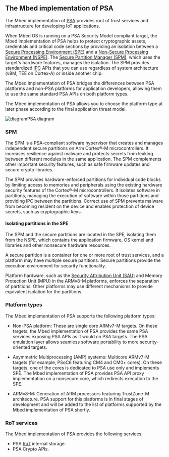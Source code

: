 <h2 id="psa-api">The Mbed implementation of PSA</h2>

The Mbed implementation of [PSA](/docs/development/introduction/glossary.html) provides root of trust services and infrastructure for developing IoT applications.

When Mbed OS is running on a PSA Security Model compliant target, the Mbed implementation of PSA helps to protect cryptographic assets, credentials and critical code sections by providing an isolation between a [Secure Processing Environment (SPE)](/docs/development/introduction/glossary.html) and a [Non-Secure Processing Environment (NSPE)](/docs/development/introduction/glossary.html). The [Secure Partition Manager (SPM)](/docs/development/introduction/glossary.html), which uses the target's hardware features, manages the isolation. The SPM provides standardized [IPC](/docs/development/introduction/glossary.html) APIs that you can use regardless of system architecture (v8M, TEE on Cortex-A) or inside another chip.

The Mbed implementation of PSA bridges the differences between PSA platforms and non-PSA platforms for application developers, allowing them to use the same standard PSA APIs on both platform types.

The Mbed implementation of PSA allows you to choose the platform type at later phase according to the final application threat model.

<span class="images">![diagram](https://s3-us-west-2.amazonaws.com/mbed-os-docs-images/PSA-standardized-Interfaces-diagram.png)<span>PSA diagram</span></span>

### SPM

The SPM is a PSA-compliant software hypervisor that creates and manages independent secure partitions on Arm Cortex&reg;-M microcontrollers. It increases resilience against malware and protects secrets from leaking between different modules in the same application. The SPM complements other important security features, such as safe firmware updates and secure crypto libraries.

The SPM provides hardware-enforced partitions for individual code blocks by limiting access to memories and peripherals using the existing hardware security features of the Cortex&reg;-M microcontrollers. It isolates software in partitions, managing the execution of software within those partitions and providing IPC between the partitions. Correct use of SPM prevents malware from becoming resident on the device and enables protection of device secrets, such as cryptographic keys.

#### Isolating partitions in the SPE

The SPM and the secure partitions are located in the SPE, isolating them from the NSPE, which contains the application firmware, OS kernel and libraries and other nonsecure hardware resources.

A secure partition is a container for one or more root of trust services, and a platform may have multiple secure partitions. Secure partitions provide the execution environment for security functionality.

Platform hardware, such as the [Security Attribution Unit (SAU)](/docs/development/introduction/glossary.html) and Memory Protection Unit (MPU) in the ARMv8-M platforms, enforces the separation of partitions. Other platforms may use different mechanisms to provide equivalent isolation for the partitions.

### Platform types

The Mbed implementation of PSA supports the following platform types:

- Non-PSA platform: These are single core ARMv7-M targets. On these targets, the Mbed implementation of PSA provides the same PSA services exposing PSA APIs as it would on PSA targets. The PSA emulation layer allows seamless software portability to more security-oriented targets.

- Asymmetric Multiprocessing (AMP) systems: Multicore ARMv7-M targets (for example, PSoC6 featuring CM4 and CM0+ cores). On these targets, one of the cores is dedicated to PSA use only and implements SPE. The Mbed implementation of PSA provides PSA API proxy implementation on a nonsecure core, which redirects execution to the SPE.

- ARMv8-M: Generation of ARM processors featuring TrustZone-M architecture. PSA support for this platforms is in final stages of development and will be added to the list of platforms supported by the Mbed implementation of PSA shortly.

### RoT services

The Mbed implementation of PSA provides the following services:

- PSA [RoT](/docs/development/introduction/glossary.html) internal storage.
- PSA Crypto APIs.
